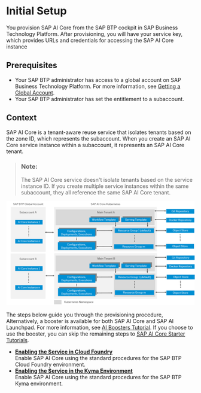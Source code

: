 <!-- loio38c4599432d74c1d94e70f7c955a717d -->

# Initial Setup

You provision SAP AI Core from the SAP BTP cockpit in SAP Business Technology Platform. After provisioning, you will have your service key, which provides URLs and credentials for accessing the SAP AI Core instance



<a name="loio38c4599432d74c1d94e70f7c955a717d__prereq_uht_2wv_znb"/>

## Prerequisites

-   Your SAP BTP administrator has access to a global account on SAP Business Technology Platform. For more information, see [Getting a Global Account](https://help.sap.com/viewer/65de2977205c403bbc107264b8eccf4b/Cloud/en-US/d61c2819034b48e68145c45c36acba6e.html).
-   Your SAP BTP administrator has set the entitlement to a subaccount.



<a name="loio38c4599432d74c1d94e70f7c955a717d__context_vjz_rmv_p4b"/>

## Context

SAP AI Core is a tenant-aware reuse service that isolates tenants based on the zone ID, which represents the subaccount. When you create an SAP AI Core service instance within a subaccount, it represents an SAP AI Core tenant.

> ### Note:  
> The SAP AI Core service doesn't isolate tenants based on the service instance ID. If you create multiple service instances within the same subaccount, they all reference the same SAP AI Core tenant.

![](images/Multitenancy_diagram_29a8dde.png)

The steps below guide you through the provisioning procedure, Alternatively, a booster is available for both SAP AI Core and SAP AI Launchpad. For more information, see [AI Boosters Tutorial](https://developers.sap.com/tutorials/ai-core-launchpad-provisioning.html). If you choose to use the booster, you can skip the remaining steps to [SAP AI Core Starter Tutorials](sap-ai-core-starter-tutorials-9795b63.md).

-   **[Enabling the Service in Cloud Foundry](enabling-the-service-in-cloud-foundry-0619d8a.md "Enable SAP AI Core
		using the standard procedures for the SAP BTP Cloud Foundry environment. ")**  
Enable SAP AI Core using the standard procedures for the SAP BTP Cloud Foundry environment.
-   **[Enabling the Service in the Kyma Environment](enabling-the-service-in-the-kyma-environment-8076566.md "Enable SAP AI Core
		using the standard procedures for the SAP BTP
		Kyma
		environment. ")**  
Enable SAP AI Core using the standard procedures for the SAP BTP Kyma environment.

